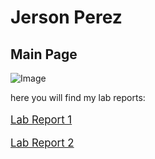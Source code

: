 
# Jerson Perez
## Main Page

![Image](https://c4.wallpaperflare.com/wallpaper/500/442/354/outrun-vaporwave-hd-wallpaper-preview.jpg)

here you will find my lab reports:

<big>

[Lab Report 1](https://ironhide692.github.io/cse15l-lab-reports/lab-report-1-week-2.html)

[Lab Report 2](https://ironhide692.github.io/cse15l-lab-reports/lab-report-2-week-4.html)

</big>



